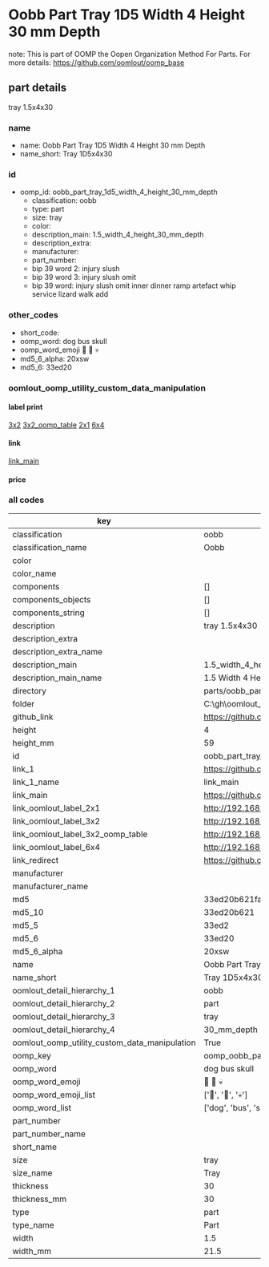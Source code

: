# Oobb Part Tray 1D5 Width 4 Height 30 mm Depth  

note: This is part of OOMP the Oopen Organization Method For Parts. For more details: https://github.com/oomlout/oomp_base

##  part details
  



tray 1.5x4x30



### name
* name: Oobb Part Tray 1D5 Width 4 Height 30 mm Depth
* name_short: Tray 1D5x4x30 
### id
* oomp_id: oobb_part_tray_1d5_width_4_height_30_mm_depth
  * classification: oobb
  * type: part
  * size: tray
  * color: 
  * description_main: 1.5_width_4_height_30_mm_depth
  * description_extra: 
  * manufacturer: 
  * part_number: 
  * bip 39 word 2: injury slush
  * bip 39 word 3: injury slush omit
  * bip 39 word: injury slush omit inner dinner ramp artefact whip service lizard walk add

### other_codes
* short_code: 
* oomp_word: dog bus skull
* oomp_word_emoji :dog: :bus: :skull:
* md5_6_alpha: 20xsw
* md5_6: 33ed20






### oomlout_oomp_utility_custom_data_manipulation
#### label print
[3x2](http://192.168.1.245:1112/?label=oomp%2020xsw)
[3x2_oomp_table](http://192.168.1.108:1112/?label=oomp%2020xsw)
[2x1](http://192.168.1.242:1112/?label=oomp%2020xsw)
[6x4](http://192.168.1.55:1112/?label=oomp%2020xsw)    

#### link

[link_main](https://github.com/oomlout/oomlout_oobb_version_4_generated_parts/tree/main/navigation_oomp/oobb/part/tray/1.5_width_4_height_30_mm_depth/part)                              

#### price







### all codes 
| key | value |  
| --- | --- |  
| classification | oobb |  
| classification_name | Oobb |  
| color |  |  
| color_name |  |  
| components | [] |  
| components_objects | [] |  
| components_string | [] |  
| description | tray 1.5x4x30 |  
| description_extra |  |  
| description_extra_name |  |  
| description_main | 1.5_width_4_height_30_mm_depth |  
| description_main_name | 1.5 Width 4 Height 30 mm Depth |  
| directory | parts/oobb_part_tray_1d5_width_4_height_30_mm_depth |  
| folder | C:\gh\oomlout_oobb_version_4_generated_parts\parts\oobb_part_tray_1d5_width_4_height_30_mm_depth |  
| github_link | https://github.com/oomlout/oomlout_oomp_part_src/tree/main/parts/oobb_part_tray_1d5_width_4_height_30_mm_depth |  
| height | 4 |  
| height_mm | 59 |  
| id | oobb_part_tray_1d5_width_4_height_30_mm_depth |  
| link_1 | https://github.com/oomlout/oomlout_oobb_version_4_generated_parts/tree/main/navigation_oomp/oobb/part/tray/1.5_width_4_height_30_mm_depth/part |  
| link_1_name | link_main |  
| link_main | https://github.com/oomlout/oomlout_oobb_version_4_generated_parts/tree/main/navigation_oomp/oobb/part/tray/1.5_width_4_height_30_mm_depth/part |  
| link_oomlout_label_2x1 | http://192.168.1.242:1112/?label=oomp%2020xsw |  
| link_oomlout_label_3x2 | http://192.168.1.245:1112/?label=oomp%2020xsw |  
| link_oomlout_label_3x2_oomp_table | http://192.168.1.108:1112/?label=oomp%2020xsw |  
| link_oomlout_label_6x4 | http://192.168.1.55:1112/?label=oomp%2020xsw |  
| link_redirect | https://github.com/oomlout/oomlout_oobb_version_4_generated_parts/tree/main/parts/oobb_tray_1d5_04_30 |  
| manufacturer |  |  
| manufacturer_name |  |  
| md5 | 33ed20b621fa619ec59f274734f313a1 |  
| md5_10 | 33ed20b621 |  
| md5_5 | 33ed2 |  
| md5_6 | 33ed20 |  
| md5_6_alpha | 20xsw |  
| name | Oobb Part Tray 1D5 Width 4 Height 30 mm Depth |  
| name_short | Tray 1D5x4x30  |  
| oomlout_detail_hierarchy_1 | oobb |  
| oomlout_detail_hierarchy_2 | part |  
| oomlout_detail_hierarchy_3 | tray |  
| oomlout_detail_hierarchy_4 | 30_mm_depth |  
| oomlout_oomp_utility_custom_data_manipulation | True |  
| oomp_key | oomp_oobb_part_tray_1d5_width_4_height_30_mm_depth |  
| oomp_word | dog bus skull |  
| oomp_word_emoji | :dog: :bus: :skull: |  
| oomp_word_emoji_list | [':dog:', ':bus:', ':skull:'] |  
| oomp_word_list | ['dog', 'bus', 'skull'] |  
| part_number |  |  
| part_number_name |  |  
| short_name |  |  
| size | tray |  
| size_name | Tray |  
| thickness | 30 |  
| thickness_mm | 30 |  
| type | part |  
| type_name | Part |  
| width | 1.5 |  
| width_mm | 21.5 |  
